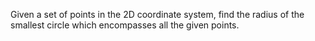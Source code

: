 Given a set of points in the 2D coordinate system, find the radius of the smallest circle which encompasses all the given points.
